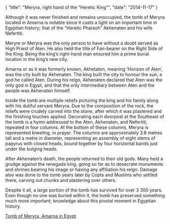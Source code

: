 {
        "title": "Meryra, right hand of the “Heretic King”",
        "date": "2014-11-17"
}

Although it was never finished and remains unoccupied, the tomb of Meryra located in Amarna is notable since it casts a light on an important time in Egyptian history; that of the “Heretic Pharaoh” Akhenaten and his wife Nefertiti.

Meryre or Meryra was the only person to have without a doubt served as High Priest of Aten. He also held the title of Fan-bearer on the Right Side of the King. Being the king’s right-hand man ensured him a prime burial location in the king’s new city.

Amarna or as it was formerly known, Akhetaten, meaning ‘Horizon of Aten’, was the city built by Akhenaten. The king built the city to honour the sun, a god he called Aten. During his reign, Akhenaten declared that Aten was the only god in Egypt, and that the only intermediary between Aten and the people was Akhenaten himself.

Inside the tomb are multiple reliefs picturing the king and his family along with his dutiful servant Meryra. Due to the composition of the rock, the reliefs were crudely carved into the stone, after which it was plastered and the finishing touches applied. Decorating each doorpost at the Southeast of the tomb is a hymn addressed to the Aten, Akhenaten, and Nefertiti, repeated in four columns. At the bottom of these columns, Meryra is represented kneeling, in prayer. The columns are approximately 3.8 metres tall and a metre in diameter, representing an assembly of eight stems of papyrus with closed heads, bound together by four horizontal bands just under the bulging heads.

After Akhenaten’s death, the people returned to their old gods. Many held a grudge against the renegade king, going so far as to desecrate monuments and shrines bearing his image or having any affiliation his reign. Damage also was done to the tomb years later by Copts and Muslims who settled there, carving out chunks and plastering over others.

Despite it all, a large portion of the tomb has survived for over 3 300 years. Even though no one was buried within it, the tomb has preserved something much more important; knowledge about this pivotal moment in Egyptian history.

[Tomb of Meryra, Amarna in Egypt](http://www.360cities.net/image/tomb-of-meryra-amarna-egypt)
